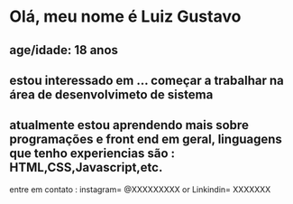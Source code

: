 <html>
  <body>
    <div>
      <h1> Olá, meu nome é Luiz Gustavo </h1>
    </div>
    <div>
      <h2> age/idade: 18 anos </h2>
    </div>
    <div>
      <h2> estou interessado em ... começar a trabalhar na área de desenvolvimeto de sistema </h2>
    </div>
    <div> <h2>atualmente estou aprendendo mais sobre programações e front end em geral, linguagens que tenho experiencias são : HTML,CSS,Javascript,etc.</h2></div>
      </body>
     <spam></spam>
    <footer> entre em contato : instagram= @XXXXXXXXX or
      Linkindin= XXXXXXX </footer>

</html>

<!---
lggBernardino18/lggBernardino18 is a ✨ special ✨ repository because its `README.md` (this file) appears on your GitHub profile.
You can click the Preview link to take a look at your changes.
--->
